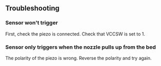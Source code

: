 <h2>Troubleshooting</h2>

<h3> Sensor won't trigger </h3>

First, check the piezo is connected. Check that VCCSW is set to 1. 

<h3> Sensor only triggers when the nozzle pulls up from the bed </h3>

The polarity of the piezo is wrong. Reverse the polarity and try again.


